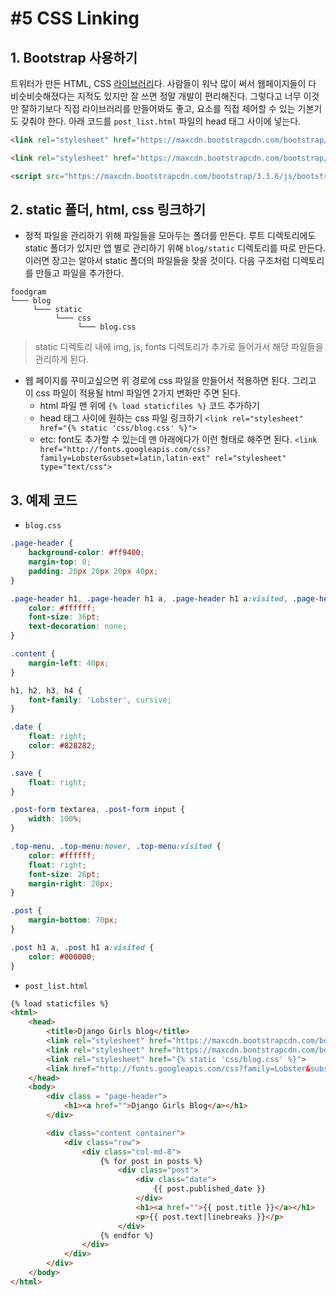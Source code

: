 # #5 CSS Linking

## 1. Bootstrap 사용하기

트위터가 만든 HTML, CSS [라이브러리](http://getbootstrap.com/getting-started/)다. 사람들이 워낙 많이 써서 웹페이지들이 다 비슷비슷해졌다는 지적도 있지만 잘 쓰면 정말 개발이 편리해진다. 그렇다고 너무 이것만 잘하기보다 직접 라이브러리를 만들어봐도 좋고, 요소를 직접 제어할 수 있는 기본기도 갖춰야 한다. 아래 코드를 `post_list.html` 파일의 head 태그 사이에 넣는다.

```html
<link rel="stylesheet" href="https://maxcdn.bootstrapcdn.com/bootstrap/3.3.6/css/bootstrap.min.css" integrity="sha384-1q8mTJOASx8j1Au+a5WDVnPi2lkFfwwEAa8hDDdjZlpLegxhjVME1fgjWPGmkzs7" crossorigin="anonymous">

<link rel="stylesheet" href="https://maxcdn.bootstrapcdn.com/bootstrap/3.3.6/css/bootstrap-theme.min.css" integrity="sha384-fLW2N01lMqjakBkx3l/M9EahuwpSfeNvV63J5ezn3uZzapT0u7EYsXMjQV+0En5r" crossorigin="anonymous">

<script src="https://maxcdn.bootstrapcdn.com/bootstrap/3.3.6/js/bootstrap.min.js" integrity="sha384-0mSbJDEHialfmuBBQP6A4Qrprq5OVfW37PRR3j5ELqxss1yVqOtnepnHVP9aJ7xS" crossorigin="anonymous"></script>
```

## 2. static 폴더, html, css 링크하기

- 정적 파일을 관리하기 위해 파일들을 모아두는 폴더를 만든다. 루트 디렉토리에도 static 폴더가 있지만 앱 별로 관리하기 위해 `blog/static` 디렉토리를 따로 만든다. 이러면 장고는 알아서 static 폴더의 파일들을 찾을 것이다. 다음 구조처럼 디렉토리를 만들고 파일을 추가한다.

```
foodgram
└─── blog
     └─── static
          └─── css
               └─── blog.css
```
> static 디렉토리 내에 img, js, fonts 디렉토리가 추가로 들어가서 해당 파일들을 관리하게 된다.

- 웹 페이지를 꾸미고싶으면 위 경로에 css 파일을 만들어서 적용하면 된다. 그리고 이 css 파일이 적용될 html 파일엔 2가지 변화만 주면 된다. 
    + html 파일 맨 위에 `{% load staticfiles %}` 코드 추가하기
    + head 태그 사이에 원하는 css 파일 링크하기 `<link rel="stylesheet" href="{% static 'css/blog.css' %}">`
    + etc: font도 추가할 수 있는데 맨 아래에다가 이런 형태로 해주면 된다. `<link href="http://fonts.googleapis.com/css?family=Lobster&subset=latin,latin-ext" rel="stylesheet" type="text/css">`

## 3. 예제 코드

- `blog.css`

```css
.page-header {
    background-color: #ff9400;
    margin-top: 0;
    padding: 20px 20px 20px 40px;
}

.page-header h1, .page-header h1 a, .page-header h1 a:visited, .page-header h1 a:active {
    color: #ffffff;
    font-size: 36pt;
    text-decoration: none;
}

.content {
    margin-left: 40px;
}

h1, h2, h3, h4 {
    font-family: 'Lobster', cursive;
}

.date {
    float: right;
    color: #828282;
}

.save {
    float: right;
}

.post-form textarea, .post-form input {
    width: 100%;
}

.top-menu, .top-menu:hover, .top-menu:visited {
    color: #ffffff;
    float: right;
    font-size: 26pt;
    margin-right: 20px;
}

.post {
    margin-bottom: 70px;
}

.post h1 a, .post h1 a:visited {
    color: #000000;
}
```

- `post_list.html`

```html
{% load staticfiles %}
<html>
    <head>
        <title>Django Girls blog</title>
        <link rel="stylesheet" href="https://maxcdn.bootstrapcdn.com/bootstrap/3.3.6/css/bootstrap.min.css" integrity="sha384-1q8mTJOASx8j1Au+a5WDVnPi2lkFfwwEAa8hDDdjZlpLegxhjVME1fgjWPGmkzs7" crossorigin="anonymous">
        <link rel="stylesheet" href="https://maxcdn.bootstrapcdn.com/bootstrap/3.3.6/css/bootstrap-theme.min.css" integrity="sha384-fLW2N01lMqjakBkx3l/M9EahuwpSfeNvV63J5ezn3uZzapT0u7EYsXMjQV+0En5r" crossorigin="anonymous">
        <link rel="stylesheet" href="{% static 'css/blog.css' %}">
        <link href="http://fonts.googleapis.com/css?family=Lobster&subset=latin,latin-ext" rel="stylesheet" type="text/css">
    </head>
    <body>
        <div class = "page-header">
            <h1><a href="">Django Girls Blog</a></h1>
        </div>

        <div class="content container">
            <div class="row">
                <div class="col-md-8">
                    {% for post in posts %}
                        <div class="post">
                            <div class="date">
                                {{ post.published_date }}
                            </div>
                            <h1><a href="">{{ post.title }}</a></h1>
                            <p>{{ post.text|linebreaks }}</p>
                        </div>
                    {% endfor %}
                </div>
            </div>
        </div>
    </body>
</html>
```
